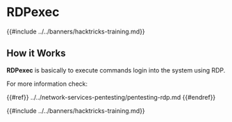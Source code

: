 # RDPexec

{{#include ../../banners/hacktricks-training.md}}

## How it Works

**RDPexec** is basically to execute commands login into the system using RDP.

For more information check:

{{#ref}}
../../network-services-pentesting/pentesting-rdp.md
{{#endref}}

{{#include ../../banners/hacktricks-training.md}}



